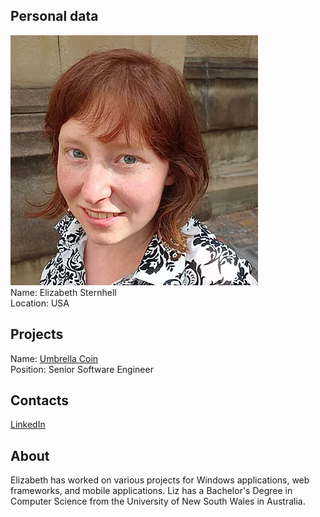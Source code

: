 ## Personal data
![ photo](photo/elizabeth_sternhell.png)  
Name: Elizabeth Sternhell  
Location: USA  
## Projects 
Name: [Umbrella Coin](../projects/umbrellacoin.md)  
Position: Senior Software Engineer 
## Contacts
[LinkedIn](https://www.linkedin.com/in/elizabeth-sternhell-987b27143/)  
## About
Elizabeth has worked on various projects for Windows applications, web frameworks, and mobile applications. Liz has a Bachelor's Degree in Computer Science from the University of New South Wales in Australia. 
